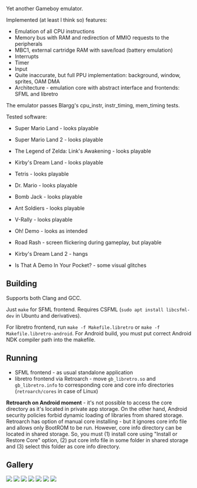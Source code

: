 Yet another Gameboy emulator.

Implemented (at least I think so) features:
* Emulation of all CPU instructions
* Memory bus with RAM and redirection of MMIO requests to the peripherals
* MBC1, external cartridge RAM with save/load (battery emulation)
* Interrupts
* Timer
* Input
* Quite inaccurate, but full PPU implementation: background, window, sprites, OAM DMA
* Architecture - emulation core with abstract interface and frontends: SFML and libretro

The emulator passes Blargg's cpu_instr, instr_timing, mem_timing tests.

Tested software:
* Super Mario Land - looks playable
* Super Mario Land 2 - looks playable
* The Legend of Zelda: Link's Awakening - looks playable
* Kirby's Dream Land - looks playable
* Tetris - looks playable
* Dr. Mario - looks playable
* Bomb Jack - looks playable
* Ant Soldiers - looks playable
* V-Rally - looks playable
* Oh! Demo - looks as intended

* Road Rash - screen flickering during gameplay, but playable
* Kirby's Dream Land 2 - hangs
* Is That A Demo In Your Pocket? - some visual glitches

## Building

Supports both Clang and GCC.

Just `make` for SFML frontend. Requires CSFML (`sudo apt install libcsfml-dev` in Ubuntu and derivatives).

For libretro frontend, run `make -f Makefile.libretro` or `make -f Makefile.libretro-android`. For Android build, you must put correct Android NDK compiler path into the makefile.

## Running

* SFML frontend - as usual standalone application
* libretro frontend via Retroarch - move `gb_libretro.so` and `gb_libretro.info` to corresponding core and core info directories (`retroarch/cores` in case of Linux)

__Retroarch on Android moment__ - it's not possible to access the core directory as it's located in private app storage. On the other hand, Android security policies forbid dynamic loading of libraries from shared storage. Retroarch has option of manual core installing - but it ignores core info file and allows only BootROM to be run. However, core info directory can be located in shared storage. So, you must (1) install core using "Install or Restore Core" option, (2) put core info file in some folder in shared storage and (3) select this folder as core info directory.

##  Gallery

![](screenshots/super_mario_land.png) ![](screenshots/links_awakening.png) ![](screenshots/kirby.png) ![](screenshots/vrally.png) ![](screenshots/ant_soldiers.png) ![](screenshots/oh.png) ![](screenshots/libretro.png)
